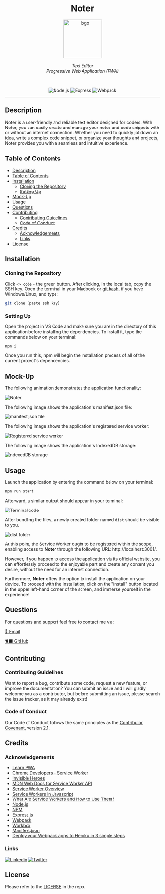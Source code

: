 <h1 align="center"> Noter </h1>

<p align="center">
    <img src="./src/../client/src/images/logo.png" alt="logo" width="125px" height="125px" />
  <br><br>
  <i> Text Editor
    <br> Progressive Web Application (PWA) </i>
  <br>
</p>
<br>

<div align="center">

![Node.js](https://img.shields.io/badge/node.js-87CEFA?logo=node.js)
![Express](https://img.shields.io/badge/express-87CEFA?logo=express)
![Webpack](https://img.shields.io/badge/webpack-87CEFA?logo=webpack)

</div>

---

## Description

Noter is a user-friendly and reliable text editor designed for coders. With Noter, you can easily create and manage your notes and code snippets with or without an internet connection. Whether you need to quickly jot down an idea, write a complex code snippet, or organize your thoughts and projects, Noter provides you with a seamless and intuitive experience. 

## Table of Contents

- [Description](#description)
- [Table of Contents](#table-of-contents)
- [Installation](#installation)
  - [Cloning the Repository](#cloning-the-repository)
  - [Setting Up](#setting-up)
- [Mock-Up](#mock-up)
- [Usage](#usage)
- [Questions](#questions)
- [Contributing](#contributing)
  - [Contributing Guidelines](#contributing-guidelines)
  - [Code of Conduct](#code-of-conduct)
- [Credits](#credits)
  - [Acknowledgements](#acknowledgements)
  - [Links](#links)
- [License](#license)

## Installation

### Cloning the Repository

Click `<> code` - the green button. After clicking, in the local tab, copy the SSH key. Open the terminal in your Macbook or [git bash](https://git-scm.com/downloads), if you have Windows/Linux, and type:

```bash
git clone [paste ssh key]
```

### Setting Up

Open the project in VS Code and make sure you are in the directory of this application before installing the dependencies. To install it, type the commands below on your terminal:

```bash
npm i
```

Once you run this, npm will begin the installation process of all of the current project's dependencies.

## Mock-Up

The following animation demonstrates the application functionality:

![Noter](/assets/Noter.gif)

The following image shows the application's manifest.json file:

![manifest.json file](/assets/manifest.png)

The following image shows the application's registered service worker:

![Registered service worker](/assets/service-worker.png)

The following image shows the application's IndexedDB storage:

![ndexedDB storage](/assets/indexed-db.png)

## Usage

Launch the application by entering the command below on your terminal:

```bash
npm run start
```

Afterward, a similar output should appear in your terminal:

![Terminal code](/assets/terminal-code.png)

After bundling the files, a newly created folder named `dist` should be visible to you.

![dist folder](/assets/client-dist.png)

At this point, the Service Worker ought to be registered within the scope, enabling access to **Noter** through the following URL: http://localhost:3001/. 

However, if you happen to access the application via its official website, you can effortlessly proceed to the enjoyable part and create any content you desire, without the need for an internet connection.

Furthermore, **Noter** offers the option to install the application on your device. To proceed with the installation, click on the "install" button located in the upper left-hand corner of the screen, and immerse yourself in the experience!

## Questions

For questions and support feel free to contact me via:

<a href="mailto:larigens@gmail.com">📧 Email </a>

<a href="https://github.com/larigens">🐈‍⬛ GitHub </a>

## Contributing

### Contributing Guidelines

Want to report a bug, contribute some code, request a new feature, or improve the documentation? You can submit an issue and I will gladly welcome you as a contributor, but before submitting an issue, please search the issue tracker, as it may already exist!

### Code of Conduct

Our Code of Conduct follows the same principles as the [Contributor Covenant](https://www.contributor-covenant.org/version/2/1/code_of_conduct/), version 2.1.

## Credits

### Acknowledgements

- [Learn PWA](https://web.dev/learn/pwa/)
- [Chrome Developers - Service Worker](https://developer.chrome.com/docs/workbox/service-worker-overview/)
- [Invisible Heroes](https://gist.github.com/larigens/1ebfc077fe3e92d3b2b2430ce35f1207)
- [MDN Web Docs for Service Worker API](https://developer.mozilla.org/en-US/docs/Web/API/Service_Worker_API)
- [Service Worker Overview](https://developer.chrome.com/docs/workbox/service-worker-overview/)
- [Service Workers in Javascript](https://www.geeksforgeeks.org/service-workers-in-javascript/)
- [What Are Service Workers and How to Use Them?](https://rajat-m.medium.com/what-are-service-workers-and-how-to-use-them-e993c1f497e6)
- [Node.js](https://nodejs.org/en/)
- [NPM](https://www.npmjs.com/)
- [Express.js](https://expressjs.com/en/4x/api.html)
- [Webpack](https://webpack.js.org/concepts/)
- [Workbox](https://developer.chrome.com/docs/workbox/)
- [Manifest.json](https://developer.mozilla.org/en-US/docs/Mozilla/Add-ons/WebExtensions/manifest.json)
- [Deploy your Webpack apps to Heroku in 3 simple steps](https://codeburst.io/deploy-your-webpack-apps-to-heroku-in-3-simple-steps-4ae072af93a8)

### Links

[![Linkedin](https://img.shields.io/badge/linkedin-0A66C2?style=flat&logo=linkedin&logoColor=white)](https://www.linkedin.com/in/lari-gui/)
[![Twitter](https://img.shields.io/badge/twitter-1DA1F2?style=flat&logo=twitter&logoColor=white)](https://twitter.com/coffeebr_eak)

## License

Please refer to the [LICENSE](https://choosealicense.com/licenses/apache-2.0/) in the repo.